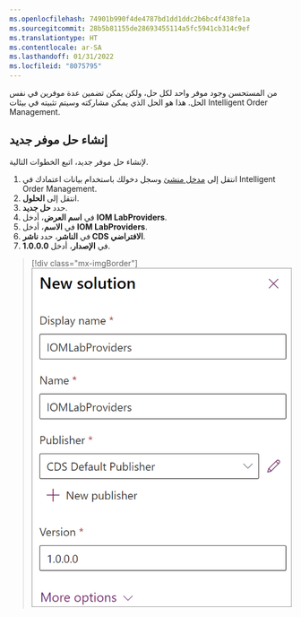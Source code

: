 ```yaml
---
ms.openlocfilehash: 74901b990f4de4787bd1dd1ddc2b6bc4f438fe1a
ms.sourcegitcommit: 28b5b81155de28693455114a5fc5941cb314c9ef
ms.translationtype: HT
ms.contentlocale: ar-SA
ms.lasthandoff: 01/31/2022
ms.locfileid: "8075795"
---
```

من المستحسن وجود موفر واحد لكل حل، ولكن يمكن تضمين عدة موفرين في نفس الحل. هذا هو الحل الذي يمكن مشاركته وسيتم تثبيته في بيئات Intelligent Order Management.

## <a name="create-a-new-provider-solution"></a>إنشاء حل موفر جديد

لإنشاء حل موفر جديد، اتبع الخطوات التالية.

1. انتقل إلى [مدخل منشئ](https://make.powerapps.com) وسجل دخولك باستخدام بيانات اعتمادك في Intelligent Order Management. 
1. انتقل إلى **الحلول**.
1. حدد **حل جديد**.
1. في **اسم العرض**، أدخل **IOM LabProviders**.
1. في **الاسم**، أدخل **IOM LabProviders**.
1. في **الناشر**، حدد **ناشر CDS الافتراضي**.
1. في **الإصدار**، أدخل **1.0.0.0**.

> [!div class="mx-imgBorder"]
> [![لقطة شاشة لخصائص الحل الجديد.](../media/new-solution-ss.png)](../media/new-solution-ss.png#lightbox)


